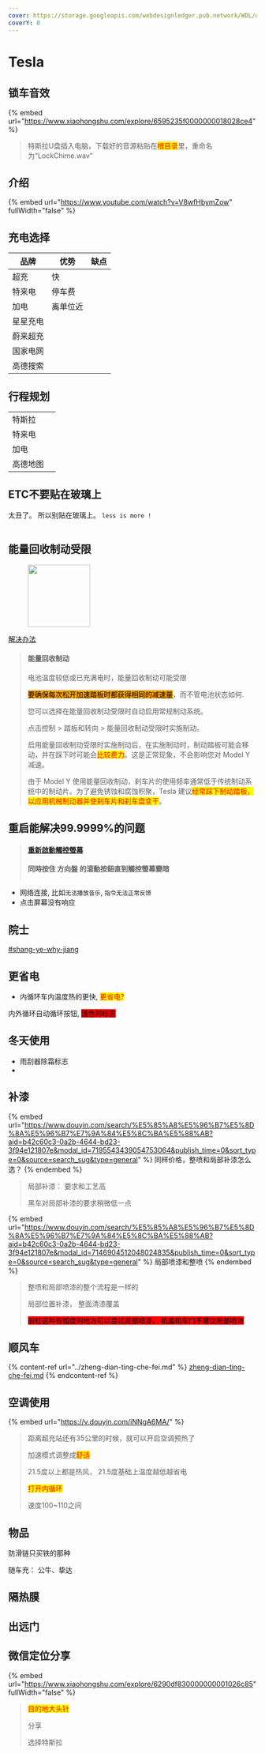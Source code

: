 ```yaml
---
cover: https://storage.googleapis.com/webdesignledger.pub.network/WDL/d2a6d8d2-t3.jpg
coverY: 0
---
```


# Tesla

## 锁车音效

{% embed url="https://www.xiaohongshu.com/explore/6595235f0000000018028ce4" %}

> 特斯拉U盘插入电脑，下载好的音源粘贴在<mark style="color:red;">根目录</mark>里，重命名为“LockChime.wav”

## 介绍

{% embed url="https://www.youtube.com/watch?v=V8wfHbymZow" fullWidth="false" %}

## 充电选择

| 品牌   | 优势   | 缺点 |
| ---- | ---- | -- |
| 超充   | 快    |    |
| 特来电  | 停车费  |    |
| 加电   | 离单位近 |    |
| 星星充电 |      |    |
| 蔚来超充 |      |    |
| 国家电网 |      |    |
| 高德搜索 |      |    |

## 行程规划

|      |   |
| ---- | - |
| 特斯拉  |   |
| 特来电  |   |
| 加电   |   |
| 高德地图 |   |

## ETC不要贴在玻璃上

太丑了。 所以别贴在玻璃上。 `less is more !`

<img src="../.gitbook/assets/file.excalidraw.svg" alt="" class="gitbook-drawing">

## 能量回收制动受限

<figure><img src="../.gitbook/assets/image (1) (1).png" alt="" width="126"><figcaption></figcaption></figure>

[解决办法](https://www.tesla.com/ownersmanual/modely/zh\_cn/GUID-3DFFB071-C0F6-474D-8A45-17BE1A006365.html)

> #### 能量回收制动 <a href="#d1e8607__guid-f0ebaefb-de01-417e-97f1-eac252f0f0ce" id="d1e8607__guid-f0ebaefb-de01-417e-97f1-eac252f0f0ce"></a>
>
> 电池温度较低或已充满电时，能量回收制动可能受限
>
> <mark style="background-color:orange;">要确保每次松开加速踏板时都获得相同的减速量</mark>，而不管电池状态如何.
>
> 您可以选择在能量回收制动受限时自动启用常规制动系统。
>
> 点击控制 > 踏板和转向 > 能量回收制动受限时实施制动。
>
> 启用能量回收制动受限时实施制动后，在实施制动时，制动踏板可能会移动，并在踩下时可能会<mark style="color:red;">比较费力</mark>。这是正常现象，不会影响您对 Model Y 减速。
>
> 由于 Model Y 使用能量回收制动，刹车片的使用频率通常低于传统制动系统中的制动片。为了避免锈蚀和腐蚀积聚，Tesla 建议<mark style="color:red;">经常踩下制动踏板，以应用机械制动器并使刹车片和刹车盘变干</mark>。

## 重启能解决99.9999%的问题

> #### [重新啟動觸控螢幕](https://www.tesla.com/ownersmanual/model3/zh\_tw\_us/GUID-518C51C1-E9AC-4A68-AE12-07F4FF8C881E.html#GUID-7462479C-A6D1-4F25-BF1B-4A3899BCA999) <a href="#guid-7462479c-a6d1-4f25-bf1b-4a3899bca999__guid-53f99a6c-4e28-4316-99ee-99df0b6d4e7c" id="guid-7462479c-a6d1-4f25-bf1b-4a3899bca999__guid-53f99a6c-4e28-4316-99ee-99df0b6d4e7c"></a>
>
> **同時按住 方向盤 的滾動按鈕直到觸控螢幕變暗**
>
> <img src="../.gitbook/assets/image (1) (1) (1) (1).png" alt="" data-size="original">

* 网络连接, 比如`无法播放音乐`, `指令无法正常反馈`
* 点击屏幕没有响应

## 院士

[#shang-ye-why-jiang](../books/bo-ke.md#shang-ye-why-jiang "mention")

## 更省电

* 内循环车内温度热的更快, <mark style="color:red;">更省电?</mark>

内外循环自动循环按钮, <mark style="background-color:red;">浅色的标志</mark>

## 冬天使用

* 雨刮器除霜标志
*

## 补漆

{% embed url="https://www.douyin.com/search/%E5%85%A8%E5%96%B7%E5%8D%8A%E5%96%B7%E7%9A%84%E5%8C%BA%E5%88%AB?aid=b42c60c3-0a2b-4644-bd23-3f94e121807e&modal_id=7195543439054753064&publish_time=0&sort_type=0&source=search_sug&type=general" %}
同样价格，整喷和局部补漆怎么选？
{% endembed %}

> 局部补漆： 要求和工艺高
>
> 黑车对局部补漆的要求稍微低一点

{% embed url="https://www.douyin.com/search/%E5%85%A8%E5%96%B7%E5%8D%8A%E5%96%B7%E7%9A%84%E5%8C%BA%E5%88%AB?aid=b42c60c3-0a2b-4644-bd23-3f94e121807e&modal_id=7146904512048024835&publish_time=0&sort_type=0&source=search_sug&type=general" %}
局部喷漆和整喷
{% endembed %}

> 整喷和局部喷漆的整个流程是一样的
>
> 局部位置补漆， 整面清漆覆盖
>
> <mark style="background-color:red;">前杠这种有弧度的地方可以尝试局部喷漆， 机盖和车门不建议局部喷漆</mark>



## 顺风车

{% content-ref url="../zheng-dian-ting-che-fei.md" %}
[zheng-dian-ting-che-fei.md](../zheng-dian-ting-che-fei.md)
{% endcontent-ref %}

## 空调使用

{% embed url="https://v.douyin.com/iNNgA6MA/" %}

> 距离超充站还有35公里的时候，就可以开启空调预热了
>
> 加速模式调整成<mark style="color:red;">舒适</mark>
>
> 21.5度以上都是热风， 21.5度基础上温度越低越省电
>
> <mark style="color:red;">打开内循环</mark>
>
> 速度100\~110之间

## 物品

防滑链只买铁的那种

随车充： 公牛、挚达



## 隔热膜

## 出远门



## 微信定位分享

{% embed url="https://www.xiaohongshu.com/explore/6290df830000000001026c85" fullWidth="false" %}

> <mark style="color:red;">目的地大头针</mark>&#x20;
>
> 分享
>
> 选择特斯拉
